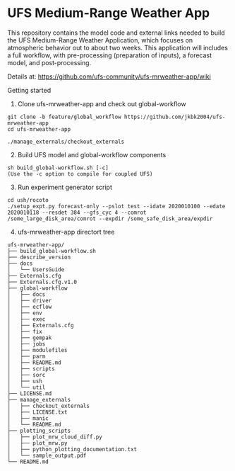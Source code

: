 # UFS Medium-Range Weather App

This repository contains the model code and external links needed to
build the UFS Medium-Range Weather Application, which focuses on
atmospheric behavior out to about two weeks. This application will
includes a full workflow, with pre-processing (preparation of inputs),
a forecast model, and post-processing.

Details at:
https://github.com/ufs-community/ufs-mrweather-app/wiki

Getting started

1. Clone ufs-mrweather-app and check out global-workflow

```
git clone -b feature/global_workflow https://github.com/jkbk2004/ufs-mrweather-app
cd ufs-mrweather-app
```

```
./manage_externals/checkout_externals
```


2. Build UFS model and global-workflow components

```
sh build_global-workflow.sh [-c]
(Use the -c option to compile for coupled UFS)
```

3. Run experiment generator script

```
cd ush/rocoto
./setup_expt.py forecast-only --pslot test --idate 2020010100 --edate 2020010118 --resdet 384 --gfs_cyc 4 --comrot /some_large_disk_area/comrot --expdir /some_safe_disk_area/expdir 
```

4. ufs-mrweather-app directort tree

```
ufs-mrweather-app/
├── build_global-workflow.sh
├── describe_version
├── docs
│   └── UsersGuide
├── Externals.cfg
├── Externals.cfg.v1.0
├── global-workflow
│   ├── docs
│   ├── driver
│   ├── ecflow
│   ├── env
│   ├── exec
│   ├── Externals.cfg
│   ├── fix
│   ├── gempak
│   ├── jobs
│   ├── modulefiles
│   ├── parm
│   ├── README.md
│   ├── scripts
│   ├── sorc
│   ├── ush
│   └── util
├── LICENSE.md
├── manage_externals
│   ├── checkout_externals
│   ├── LICENSE.txt
│   ├── manic
│   └── README.md
├── plotting_scripts
│   ├── plot_mrw_cloud_diff.py
│   ├── plot_mrw.py
│   ├── python_plotting_documentation.txt
│   └── sample_output.pdf
└── README.md
```



